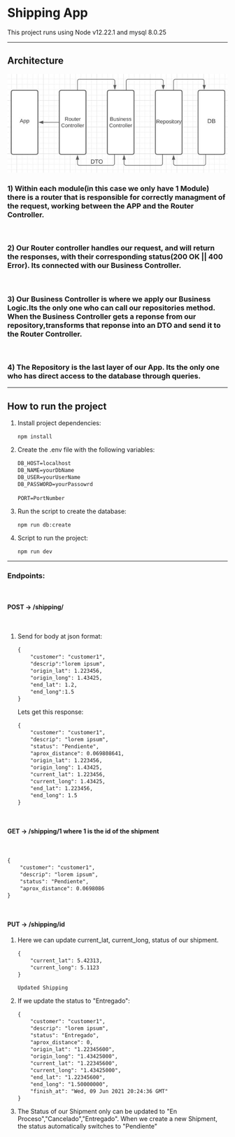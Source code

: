 # Shipping App

This project runs using Node v12.22.1 and mysql 8.0.25

<hr>

## Architecture

<img src="./readmeAssets/architecture.jpeg" >

### 1) Within each module(in this case we only have 1 Module) there is a router that is responsible for correctly managment of the request, working between the APP and the Router Controller.

<br>

### 2) Our Router controller handles our request, and will return the responses, with their corresponding status(200 OK || 400 Error). Its connected with our Business Controller.

<br>

### 3) Our Business Controller is where we apply our Business Logic.Its the only one who can call our repositories method. When the Business Controller gets a reponse from our repository,transforms that reponse into an DTO and send it to the Router Controller.

<br>

### 4) The Repository is the last layer of our App. Its the only one who has direct access to the database through queries.

<hr>

## How to run the project

1. Install project dependencies:

    ``` 
    npm install
    ```
2. Create the .env file with the following variables:

    ``` 
    DB_HOST=localhost
    DB_NAME=yourDbName
    DB_USER=yourUserName
    DB_PASSWORD=yourPassowrd

    PORT=PortNumber
    ```

3. Run the script to create the database:

    ```
    npm run db:create
    ```

4. Script to run the project:

    ```
    npm run dev
    ```
<hr>  

### Endpoints:

<br>

#### POST -> /shipping/

<br>

1. Send for body at json format:

    ```
    {
        "customer": "customer1",
        "descrip":"lorem ipsum",
        "origin_lat": 1.223456,
        "origin_long": 1.43425,
        "end_lat": 1.2,
        "end_long":1.5
    }
    ```
    Lets get this response:

    ```
    {
        "customer": "customer1",
        "descrip": "lorem ipsum",
        "status": "Pendiente",
        "aprox_distance": 0.069808641,
        "origin_lat": 1.223456,
        "origin_long": 1.43425,
        "current_lat": 1.223456,
        "current_long": 1.43425,
        "end_lat": 1.223456,
        "end_long": 1.5
    }
    ```

<br>

#### GET -> /shipping/1  where 1 is the id of the shipment

<br>

    {
        "customer": "customer1",
        "descrip": "lorem ipsum",
        "status": "Pendiente",
        "aprox_distance": 0.0698086
    }

<br>

#### PUT -> /shipping/id

1. Here we can update current_lat, current_long, status of our shipment.
    
    ```
    {
        "current_lat": 5.42313,
        "current_long": 5.1123
    }
    ```

    ```
    Updated Shipping
    ```

2. If we update the status to "Entregado":

    ```
    {
        "customer": "customer1",
        "descrip": "lorem ipsum",
        "status": "Entregado",
        "aprox_distance": 0,
        "origin_lat": "1.22345600",
        "origin_long": "1.43425000",
        "current_lat": "1.22345600",
        "current_long": "1.43425000",
        "end_lat": "1.22345600",
        "end_long": "1.50000000",
        "finish_at": "Wed, 09 Jun 2021 20:24:36 GMT"
    }
    ```

3. The Status of our Shipment only can be updated to "En Proceso","Cancelado","Entregado". When we create a new Shipment, the status automatically switches to "Pendiente"